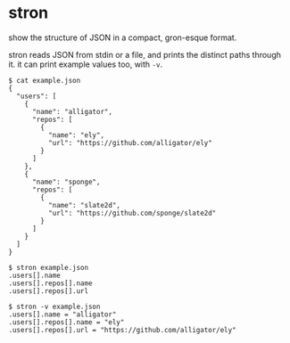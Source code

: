 # stron

show the structure of JSON in a compact, gron-esque format.

stron reads JSON from stdin or a file, and prints the distinct paths through it.
it can print example values too, with `-v`.

```
$ cat example.json
{
  "users": [
    {
      "name": "alligator",
      "repos": [
        {
          "name": "ely",
          "url": "https://github.com/alligator/ely"
        }
      ]
    },
    {
      "name": "sponge",
      "repos": [
        {
          "name": "slate2d",
          "url": "https://github.com/sponge/slate2d"
        }
      ]
    }
  ]
}

$ stron example.json
.users[].name
.users[].repos[].name
.users[].repos[].url

$ stron -v example.json
.users[].name = "alligator"
.users[].repos[].name = "ely"
.users[].repos[].url = "https://github.com/alligator/ely"
```
